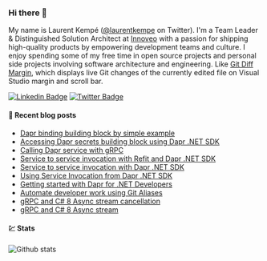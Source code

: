 ### Hi there 👋

My name is Laurent Kempé ([@laurentkempe](https://twitter.com/laurentkempe) on Twitter). I'm a Team Leader & Distinguished Solution Architect at [Innoveo](https://www.innoveo.com/) with a passion for shipping high-quality products by empowering development teams and culture.
I enjoy spending some of my free time in open source projects and personal side projects involving software architecture and engineering. Like [Git Diff Margin](https://github.com/laurentkempe/GitDiffMargin/), which displays live Git changes of the currently edited file on Visual Studio margin and scroll bar.

[![Linkedin Badge](https://img.shields.io/badge/-LinkedIn-blue?style=flat-square&logo=Linkedin&logoColor=white&link=https://www.linkedin.com/in/laurentkempe/)](https://www.linkedin.com/in/laurentkempe/)
[![Twitter Badge](https://img.shields.io/badge/-Twitter-1ca0f1?style=flat-square&labelColor=1ca0f1&logo=twitter&logoColor=white&link=https://twitter.com/laurentkempe)](https://twitter.com/laurentkempe)


#### 📗 Recent blog posts
<!--START_SECTION:feed-->
* [Dapr binding building block by simple example](https:&#x2F;&#x2F;laurentkempe.com&#x2F;2021&#x2F;10&#x2F;19&#x2F;dapr-binding-building-block-by-simple-example&#x2F;)
* [Accessing Dapr secrets building block using Dapr .NET SDK](https:&#x2F;&#x2F;laurentkempe.com&#x2F;2021&#x2F;04&#x2F;06&#x2F;accessing-dapr-secrets-building-block-using-dapr-dotnet-sdk&#x2F;)
* [Calling Dapr service with gRPC](https:&#x2F;&#x2F;laurentkempe.com&#x2F;2021&#x2F;03&#x2F;25&#x2F;calling-dapr-service-with-grpc&#x2F;)
* [Service to service invocation with Refit and Dapr .NET SDK](https:&#x2F;&#x2F;laurentkempe.com&#x2F;2021&#x2F;03&#x2F;18&#x2F;service-to-service-invocation-with-refit-and-dapr-dotnet-sdk&#x2F;)
* [Service to service invocation with Dapr .NET SDK](https:&#x2F;&#x2F;laurentkempe.com&#x2F;2021&#x2F;03&#x2F;16&#x2F;service-to-service-invocation-with-dapr-dotnet-sdk&#x2F;)
* [Using Service Invocation from Dapr .NET SDK](https:&#x2F;&#x2F;laurentkempe.com&#x2F;2021&#x2F;03&#x2F;11&#x2F;using-service-invocation-from-dapr-dotnet-sdk&#x2F;)
* [Getting started with Dapr for .NET Developers](https:&#x2F;&#x2F;laurentkempe.com&#x2F;2021&#x2F;03&#x2F;09&#x2F;getting-started-with-dapr-for-dotnet-developers&#x2F;)
* [Automate developer work using Git Aliases](https:&#x2F;&#x2F;laurentkempe.com&#x2F;2020&#x2F;02&#x2F;28&#x2F;Automate-developer-work-using-Git-Aliases&#x2F;)
* [gRPC and C# 8 Async stream cancellation](https:&#x2F;&#x2F;laurentkempe.com&#x2F;2019&#x2F;09&#x2F;25&#x2F;gRPC-and-csharp-8-Async-stream-cancellation&#x2F;)
* [gRPC and C# 8 Async stream](https:&#x2F;&#x2F;laurentkempe.com&#x2F;2019&#x2F;09&#x2F;18&#x2F;gRPC-and-csharp-8-Async-stream&#x2F;)
<!--END_SECTION:feed-->

#### 💹 Stats

![Github stats](https://github-readme-stats.vercel.app/api?username=laurentkempe&show_icons=true&hide_border=true)
<!-- https://github-readme-stats.vercel.app/api/top-langs/?username=clsivo&hide=html&layout=compac -->

<!--
**laurentkempe/laurentkempe** is a ✨ _special_ ✨ repository because its `README.md` (this file) appears on your GitHub profile.

Here are some ideas to get you started:

- 🔭 I’m currently working on ...
- 🌱 I’m currently learning ...
- 👯 I’m looking to collaborate on ...
- 🤔 I’m looking for help with ...
- 💬 Ask me about ...
- 📫 How to reach me: ...
- 😄 Pronouns: ...
- ⚡ Fun fact: ...
-->
